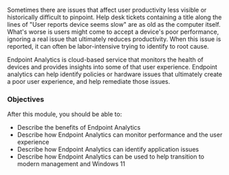 Sometimes there are issues that affect user productivity less visible or historically difficult to pinpoint. Help desk tickets containing a title along the lines of "User reports device seems slow" are as old as the computer itself. What's worse is users might come to accept a device's poor performance, ignoring a real issue that ultimately reduces productivity. When this issue is reported, it can often be labor-intensive trying to identify to root cause.

Endpoint Analytics is cloud-based service that monitors the health of devices and provides insights into some of that user experience. Endpoint analytics can help identify policies or hardware issues that ultimately create a poor user experience, and help remediate those issues.

### Objectives

After this module, you should be able to:

 -  Describe the benefits of Endpoint Analytics
 -  Describe how Endpoint Analytics can monitor performance and the user experience
 -  Describe how Endpoint Analytics can identify application issues
 -  Describe how Endpoint Analytics can be used to help transition to modern management and Windows 11
